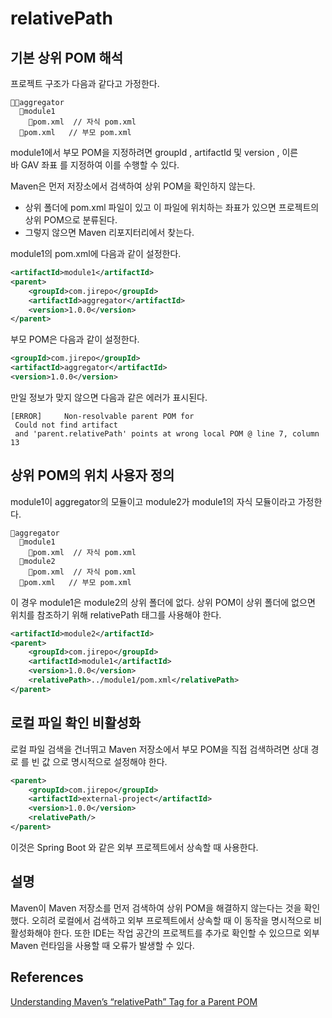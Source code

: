 # relativePath




## 기본 상위 POM 해석 
프로젝트 구조가 다음과 같다고 가정한다. 

```
📂📂aggregator
  📂module1
    📄pom.xml  // 자식 pom.xml
  📄pom.xml   // 부모 pom.xml 
```  

module1에서 부모 POM을 지정하려면 groupId , artifactId 및 version , 이른바 GAV 좌표 를 지정하여 이를 수행할 수 있다. 


Maven은 먼저 저장소에서 검색하여 상위 POM을 확인하지 않는다. 


* 상위 폴더에 pom.xml 파일이 있고  이 파일에 위치하는 좌표가 있으면 프로젝트의 상위 POM으로 분류된다. 
* 그렇지 않으면 Maven 리포지터리에서 찾는다. 


module1의 pom.xml에 다음과 같이 설정한다. 
```xml
<artifactId>module1</artifactId>
<parent>
    <groupId>com.jirepo</groupId>
    <artifactId>aggregator</artifactId>
    <version>1.0.0</version>
</parent>
```

부모 POM은 다음과 같이 설정한다. 
```xml
<groupId>com.jirepo</groupId>
<artifactId>aggregator</artifactId>
<version>1.0.0</version>
```

만일 정보가 맞지 않으면 다음과 같은 에러가 표시된다. 
```
[ERROR]     Non-resolvable parent POM for
 Could not find artifact 
 and 'parent.relativePath' points at wrong local POM @ line 7, column 13
```



## 상위 POM의 위치 사용자 정의

module1이 aggregator의 모듈이고  module2가 module1의 자식 모듈이라고 가정한다. 

```
📂aggregator
  📂module1
    📄pom.xml  // 자식 pom.xml
  📂module2
    📄pom.xml  // 자식 pom.xml    
  📄pom.xml   // 부모 pom.xml 
```  

이 경우 module1은 module2의 상위 폴더에 없다. 상위 POM이 상위 폴더에 없으면 위치를 참조하기 위해 relativePath 태그를 사용해야 한다. 

```xml
<artifactId>module2</artifactId>
<parent>
    <groupId>com.jirepo</groupId>
    <artifactId>module1</artifactId>
    <version>1.0.0</version>
    <relativePath>../module1/pom.xml</relativePath>
</parent>
```

## 로컬 파일 확인 비활성화 

로컬 파일 검색을 건너뛰고 Maven 저장소에서 부모 POM을 직접 검색하려면 상대 경로 를 빈 값 으로 명시적으로 설정해야 한다. 

```xml
<parent>
    <groupId>com.jirepo</groupId>
    <artifactId>external-project</artifactId>
    <version>1.0.0</version>
    <relativePath/>
</parent>
```

이것은 Spring Boot 와 같은 외부 프로젝트에서 상속할 때 사용한다. 


## 설명
Maven이 Maven 저장소를 먼저 검색하여 상위 POM을 해결하지 않는다는 것을 확인했다. 오히려 로컬에서 검색하고 외부 프로젝트에서 상속할 때 이 동작을 명시적으로 비활성화해야 한다.  또한 IDE는 작업 공간의 프로젝트를 추가로 확인할 수 있으므로 외부 Maven 런타임을 사용할 때 오류가 발생할 수 있다.



## References
[Understanding Maven’s “relativePath” Tag for a Parent POM](https://www.baeldung.com/maven-relativepath)




